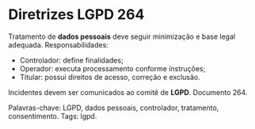 # Diretrizes LGPD 264

Tratamento de **dados pessoais** deve seguir minimização e base legal adequada.
Responsabilidades:
- Controlador: define finalidades;
- Operador: executa processamento conforme instruções;
- Titular: possui direitos de acesso, correção e exclusão.

Incidentes devem ser comunicados ao comitê de **LGPD**. Documento 264.

Palavras-chave: LGPD, dados pessoais, controlador, tratamento, consentimento.
Tags: lgpd.
